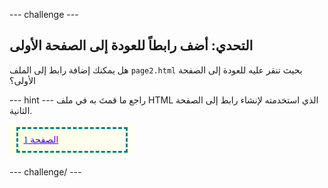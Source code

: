 \--- challenge \---

## التحدي: أضف رابطاً للعودة إلى الصفحة الأولى

هل يمكنك إضافة رابط إلى الملف `page2.html` بحيث تنقر عليه للعودة إلى الصفحة الأولى؟

\--- hint \--- راجع ما قمتَ به في ملف HTML الذي استخدمته لإنشاء رابط إلى الصفحة الثانية.

![لقطة الشاشة](images/magazine-page1-link.png)

\--- challenge/ \---